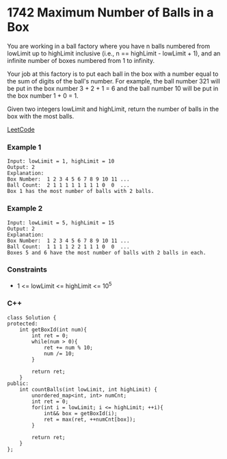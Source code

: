 # 1742 Maximum Number of Balls in a Box

You are working in a ball factory where you have n balls numbered from lowLimit up to highLimit inclusive (i.e., n == highLimit - lowLimit + 1), and an infinite number of boxes numbered from 1 to infinity.

Your job at this factory is to put each ball in the box with a number equal to the sum of digits of the ball's number. For example, the ball number 321 will be put in the box number 3 + 2 + 1 = 6 and the ball number 10 will be put in the box number 1 + 0 = 1.

Given two integers lowLimit and highLimit, return the number of balls in the box with the most balls.
  
[LeetCode](https://leetcode.cn/problems/maximum-number-of-balls-in-a-box/)

### Example 1

```
Input: lowLimit = 1, highLimit = 10
Output: 2
Explanation:
Box Number:  1 2 3 4 5 6 7 8 9 10 11 ...
Ball Count:  2 1 1 1 1 1 1 1 1 0  0  ...
Box 1 has the most number of balls with 2 balls.
```

### Example 2

```
Input: lowLimit = 5, highLimit = 15
Output: 2
Explanation:
Box Number:  1 2 3 4 5 6 7 8 9 10 11 ...
Ball Count:  1 1 1 1 2 2 1 1 1 0  0  ...
Boxes 5 and 6 have the most number of balls with 2 balls in each.
```


### Constraints

* 1 <= lowLimit <= highLimit <= 10<sup>5</sup>

### C++ 

```
class Solution {
protected:
    int getBoxId(int num){
        int ret = 0;
        while(num > 0){
            ret += num % 10;
            num /= 10;
        }

        return ret;
    }
public:
    int countBalls(int lowLimit, int highLimit) {
        unordered_map<int, int> numCnt;
        int ret = 0;
        for(int i = lowLimit; i <= highLimit; ++i){
            int&& box = getBoxId(i);
            ret = max(ret, ++numCnt[box]);
        }

        return ret;
    }
};
```